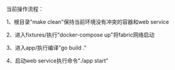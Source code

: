 当前操作流程：

1、根目录"make clean"保持当前环境没有冲突的容器和web service

2、进入fixtures/执行"docker-compose up"将fabric网络启动

3、进入app/执行编译"go build ."

4、启动web service执行命令"./app start"

